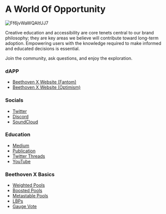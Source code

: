 # A World Of Opportunity

![Ff6jvWaWQAItUJ7](https://user-images.githubusercontent.com/109503546/216957546-835acb49-c2e5-4434-940c-8fe005e3fd3f.jpeg)

Creative education and accessibility are core tenets central to our brand philosophy; they are key areas we believe will contribute toward long-term adoption. Empowering users with the knowledge required to make informed and educated decisions is essential.

Join the community, ask questions, and enjoy the exploration.

### dAPP

-   [Beethoven X Website (Fantom)](https://beets.fi/)
-   [Beethoven X Website (Optimism)](https://op.beets.fi/)

### Socials

-   [Twitter](https://twitter.com/beethoven_x)
-   [Discord](https://discord.gg/kbPnYJjvwZ)
-   [SoundCloud](https://on.soundcloud.com/QVgFA)

### Education

-   [Medium](https://beethovenxio.medium.com/)
-   [Publication](https://medium.com/beethoven-x)
-   [Twitter Threads](https://beethovenx.notion.site/Learning-Centre-Twitter-f203696931424c70b760051ab344c7bb)
-   [YouTube](https://www.youtube.com/@beethovenx885)

### Beethoven X Basics

-   [Weighted Pools](https://beethovenxio.medium.com/learning-the-notes-weighted-pools-3d3af2d2ebc6)
-   [Boosted Pools](https://beethovenxio.medium.com/boosted-pools-908ae3d51d3a)
-   [Metastable Pools](https://medium.com/beethoven-x/metastable-pools-a-vibrant-new-tune-a2f1aaef283)
-   [LBPs](https://beethovenxio.medium.com/beethoven-x-introducing-liquidity-generation-events-1c5db0c4ce15)
-   [Gauge Vote](https://beethovenxio.medium.com/beethoven-x-gauge-vote-maximising-your-melody-fbeb10e5711b)
